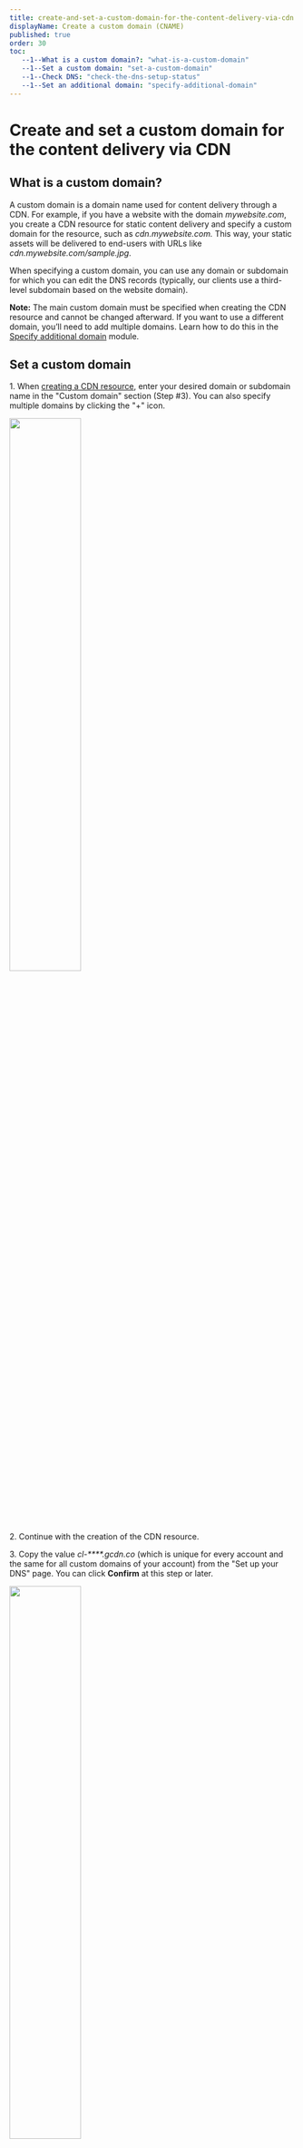 ```yaml
---
title: create-and-set-a-custom-domain-for-the-content-delivery-via-cdn
displayName: Create a custom domain (CNAME)
published: true
order: 30
toc:
   --1--What is a custom domain?: "what-is-a-custom-domain"
   --1--Set a custom domain: "set-a-custom-domain"
   --1--Check DNS: "check-the-dns-setup-status"
   --1--Set an additional domain: "specify-additional-domain"
---
```

# Create and set a custom domain for the content delivery via CDN
  
## What is a custom domain?

A custom domain is a domain name used for content delivery through a CDN. For example, if you have a website with the domain _mywebsite.com_, you create a CDN resource for static content delivery and specify a custom domain for the resource, such as _cdn.mywebsite.com._ This way, your static assets will be delivered to end-users with URLs like _cdn.mywebsite.com/sample.jpg_. 

When specifying a custom domain, you can use any domain or subdomain for which you can edit the DNS records (typically, our clients use a third-level subdomain based on the website domain). 

**Note:** The main custom domain must be specified when creating the CDN resource and cannot be changed afterward. If you want to use a different domain, you’ll need to add multiple domains. Learn how to do this in the [Specify additional domain](#specify-additional-domain) module.

## Set a custom domain

1\. When <a href="https://gcore.com/docs/cdn/getting-started/create-a-cdn-resource/create-a-cdn-resource-for-only-static-files" target="_blank">creating a CDN resource</a>, enter your desired domain or subdomain name in the "Custom domain" section (Step #3). You can also specify multiple domains by clicking the "+" icon.  

<img src="https://assets.gcore.pro/docs/cdn/add-an-ssl-certificate-to-deliver-content-over-https/12865716431377.png" alt="" width="50%">

2\. Continue with the creation of the CDN resource.

3\. Copy the value _cl-\*\*\*\*.gcdn.co_ (which is unique for every account and the same for all custom domains of your account) from the "Set up your DNS" page. You can click **Confirm** at this step or later.

<img src="https://assets.gcore.pro/docs/cdn/cdn-resource-options/general/create-and-set-a-custom-domain-for-the-content-delivery-via-cdn/12865779424017.png" alt=""  width="50%">

4\. Go to your DNS provider’s website. 

5\. Create a <a href="https://en.wikipedia.org/wiki/CNAME_record" target="_blank">CNAME record</a> for the custom domain with the value copied in step 3 of this guide. The CNAME record should be specified as follows:

```
cdn mywebsite.com. cl-****.gcdn.co 
```

Replace _cl-\*\*\*\*.gcdn.co_ will the value specific to your account.

If you specified multiple custom domains in step 1, add CNAME records for all additional custom domains.

You can use the ```dig``` command in the terminal or an <a href="https://toolbox.googleapps.com/apps/dig/" target="_blank">online dig tool</a> to check the record. If the record was added correctly, you should receive a response similar to the one specified above.

6\. Complete the CDN resource creation. You will see the following pop-up when all configurations are completed:

<img src="https://assets.gcore.pro/docs/cdn/cdn-resource-options/general/create-and-set-a-custom-domain-for-the-content-delivery-via-cdn/12865856535057.png" alt="" width="50%">

## Check the DNS setup status

The "Setup Guide" will help verify that the configuration was completed successfully. If you see this message, this indicates that something is incorrect or missing in the configuration.

1\. Open the settings of the created CDN resource.

2\. Click on "Setup guide".

<img src="https://assets.gcore.pro/docs/cdn/cdn-resource-options/general/create-and-set-a-custom-domain-for-the-content-delivery-via-cdn/12865899219729.png" alt="" width="70%">

3\. A drawer will open, displaying each step of the configuration process. A check mark indicates that the step was successful. If there is no check mark, click on the step and follow the instructions to complete the configuration. When the setup is finished, click **Check DNS Setup Status**.

<img src="https://assets.gcore.pro/docs/cdn/cdn-resource-options/general/create-and-set-a-custom-domain-for-the-content-delivery-via-cdn/12865917904145.png" alt="" width="70%">

- If you see the message "DNS record hasn’t been set up", something has gone wrong. Please check the DNS hosting settings.

<img src="https://assets.gcore.pro/docs/cdn/cdn-resource-options/general/create-and-set-a-custom-domain-for-the-content-delivery-via-cdn/12865924935057.png" alt="" width="50%">

- If you see the message "DNS record has been successfully set up", the configuration has been completed correctly.

<img src="https://assets.gcore.pro/docs/cdn/cdn-resource-options/general/create-and-set-a-custom-domain-for-the-content-delivery-via-cdn/12865958946065.png" alt="" width="50%">

To check the front end of your integrated website, right-click on any static files and choose "Inspect". This will show you the content delivery URL where your file is served.

## Specify additional domain

1\. Go to the <a href="https://cdn.gcore.com/resources/list" target="_blank">CDN resource list</a> and click on the custom domain of the resource you want to configure.

<img src="https://assets.gcore.pro/docs/cdn/cdn-resource-options/general/create-and-set-a-custom-domain-for-the-content-delivery-via-cdn/12866059375761.png" alt="" width="70%">

2\. In the "Custom domain" section, click the plus sign (+) next to the "Domain" field and enter your desired domain name. You can add several domains.

<img src="https://assets.gcore.pro/docs/cdn/cdn-resource-options/general/create-and-set-a-custom-domain-for-the-content-delivery-via-cdn/12866081938961.png" alt="" width="70%">

3\. Click **Save changes** at the bottom of the page.

**Note**: You need to add a CNAME record to your DNS following the [instructions above](#set-a-custom-domain) for each additional domain.

Once the additional domains are set up, you can configure your website to deliver different types of static files from separate domains.